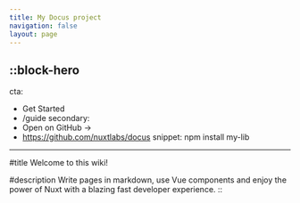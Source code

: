 ```yaml
---
title: My Docus project
navigation: false
layout: page
---
```


::block-hero
---
cta:
  - Get Started
  - /guide
secondary:
  - Open on GitHub →
  - https://github.com/nuxtlabs/docus
snippet: npm install my-lib
---

#title
Welcome to this wiki!

#description
Write pages in markdown, use Vue components and enjoy the power of Nuxt with a blazing fast developer experience.
::
